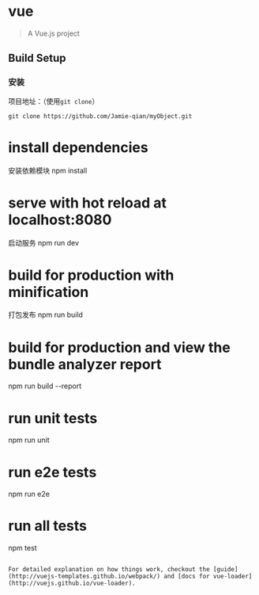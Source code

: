 # vue

> A Vue.js project

## Build Setup

### 安装

项目地址：（使用`git clone`）

```shell
git clone https://github.com/Jamie-qian/myObject.git

```

# install dependencies
安装依赖模块
npm install

# serve with hot reload at localhost:8080
启动服务
npm run dev

# build for production with minification
打包发布
npm run build

# build for production and view the bundle analyzer report
npm run build --report

# run unit tests
npm run unit

# run e2e tests
npm run e2e

# run all tests
npm test
```

For detailed explanation on how things work, checkout the [guide](http://vuejs-templates.github.io/webpack/) and [docs for vue-loader](http://vuejs.github.io/vue-loader).
